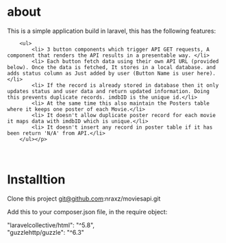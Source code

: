 <h1>about</h1>
<div>
    <p>This is a simple application build in laravel, this has the following features:

        <ul>
            <li> 3 button components which trigger API GET requests, A component that renders the API results in a presentable way. </li>
            <li> Each button fetch data using their own API URL (provided below). Once the data is fetched, It stores in a local database. and adds status column as Just added by user (Button Name is user here). </li>
            <li> If the record is already stored in database then it only updates status and user data and return updated information. Doing this prevents duplicate records. imdbID is the unique id.</li>
            <li> At the same time this also maintain the Posters table where it keeps one poster of each Movie.</li>
            <li> It doesn't allow duplicate poster record for each movie it maps data with imdbID which is unique.</li>
            <li> It doesn't insert any record in poster table if it has been return 'N/A' from API.</li>
        </ul></p>
  </div>
  <br>
  <h1>Installtion</h1>

Clone this project git@github.com:nraxz/moviesapi.git

<p>Add this to your composer.json file, in the require object: </p>

 "laravelcollective/html": "^5.8",
 <br>
 "guzzlehttp/guzzle": "^6.3"


